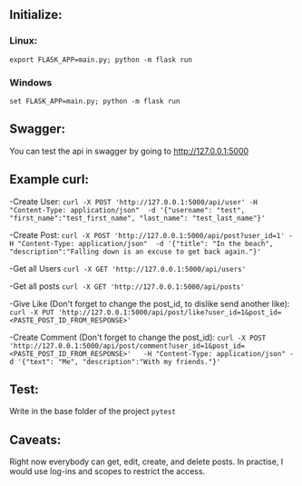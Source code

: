 ## Initialize:
### Linux:
`export FLASK_APP=main.py; python -m flask run`
### Windows
`set FLASK_APP=main.py; python -m flask run`

## Swagger:
You can test the api in swagger by going to http://127.0.0.1:5000

## Example curl:

-Create User:
`curl -X POST 'http://127.0.0.1:5000/api/user' -H "Content-Type: application/json"  -d '{"username": "test", "first_name":"test_first_name", "last_name": "test_last_name"}'`

-Create Post:
`curl -X POST 'http://127.0.0.1:5000/api/post?user_id=1' -H "Content-Type: application/json"  -d '{"title": "In the beach", "description":"Falling down is an excuse to get back again."}'`

-Get all Users
`curl -X GET 'http://127.0.0.1:5000/api/users'`

-Get all posts
`curl -X GET 'http://127.0.0.1:5000/api/posts'`

-Give Like (Don't forget to change the post_id, to dislike send another like):
`curl -X PUT 'http://127.0.0.1:5000/api/post/like?user_id=1&post_id=<PASTE_POST_ID_FROM_RESPONSE>'`

-Create Comment (Don't forget to change the post_id):
 `curl -X POST 'http://127.0.0.1:5000/api/post/comment?user_id=1&post_id=<PASTE_POST_ID_FROM_RESPONSE>'   -H "Content-Type: application/json" -d '{"text": "Me", "description":"With my friends."}'`


## Test:
Write in the base folder of the project
`pytest`

## Caveats:
Right now everybody can get, edit, create, and delete posts. 
In practise, I would use log-ins and scopes to restrict the access.
